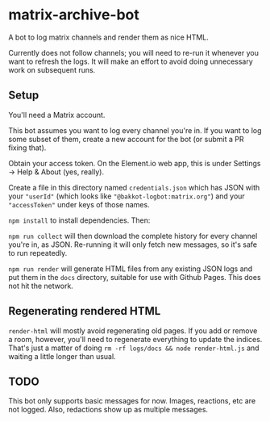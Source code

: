 # matrix-archive-bot

A bot to log matrix channels and render them as nice HTML.

Currently does not follow channels; you will need to re-run it whenever you want to refresh the logs. It will make an effort to avoid doing unnecessary work on subsequent runs.

## Setup

You'll need a Matrix account.

This bot assumes you want to log every channel you're in. If you want to log some subset of them, create a new account for the bot (or submit a PR fixing that).

Obtain your access token. On the Element.io web app, this is under Settings -> Help & About (yes, really).

Create a file in this directory named `credentials.json` which has JSON with your `"userId"` (which looks like `"@bakkot-logbot:matrix.org"`) and your `"accessToken"` under keys of those names.

`npm install` to install dependencies. Then:

`npm run collect` will then download the complete history for every channel you're in, as JSON. Re-running it will only fetch new messages, so it's safe to run repeatedly.

`npm run render` will generate HTML files from any existing JSON logs and put them in the `docs` directory, suitable for use with Github Pages. This does not hit the network.

## Regenerating rendered HTML

`render-html` will mostly avoid regenerating old pages. If you add or remove a room, however, you'll need to regenerate everything to update the indices. That's just a matter of doing `rm -rf logs/docs && node render-html.js` and waiting a little longer than usual.

## TODO

This bot only supports basic messages for now. Images, reactions, etc are not logged. Also, redactions show up as multiple messages.
